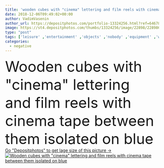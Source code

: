 ```yaml
---
title: 'wooden cubes with "cinema" lettering and film reels with cinema tape between them isolated on blue'
date: 2018-12-06T09:49:02+00:00
author: VadimVasenin
author_url: https://depositphotos.com/portfolio-13324256.html?ref=64678756
image: https://st4.depositphotos.com/thumbs/13324256/image/22898/228986590/api_thumb_450.jpg?forcejpeg=true
type: "post"
tags: ['leisure' ,'entertainment' ,'objects' ,'nobody' ,'equipment' ,'wooden' ,'old' ,'retro' ,'vintage' ,'record' ,'tape' ,'wood' ,'negative' ,'cinema' ,'cinematography' ,'film' ,'filmstrip' ,'media' ,'letters' ,'movie' ,'arrangement' ,'symbols' ,'signs' ,'word' ,'multimedia' ,'cubes' ,'arranged' ,'lettering' ,'reels' ,'Studio Shot' ,'top view' ,'isolated on blue' ,'flat lay' ]
categories: 
  - negative
---
```

<div aling="center">
            <font size="60"> Wooden cubes with "cinema" lettering and film reels with cinema tape between them isolated on blue</font>   
</div>
<div>
    <a href='https://st4.depositphotos.com/thumbs/13324256/image/22898/228986590/api_thumb_450.jpg?forcejpeg=true?ref=64678756' target=_blank > Go "Depositphotos" to get lage size of this picture ->
        <img href='https://st4.depositphotos.com/thumbs/13324256/image/22898/228986590/api_thumb_450.jpg?forcejpeg=true?ref=64678756' src='https://st4.depositphotos.com/13324256/22898/i/950/depositphotos_228986590-stock-photo-wooden-cubes-cinema-lettering-film.jpg?forcejpeg=true' alt='Wooden cubes with "cinema" lettering and film reels with cinema tape between them isolated on blue' >
    </a>
</div>
